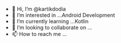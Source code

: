 - 👋 Hi, I’m @kartikdodia
- 👀 I’m interested in ...Android Development
- 🌱 I’m currently learning ...Kotlin
- 💞️ I’m looking to collaborate on ...
- 📫 How to reach me ...

<!---
kartikdodia/kartikdodia is a ✨ special ✨ repository because its `README.md` (this file) appears on your GitHub profile.
You can click the Preview link to take a look at your changes.
--->
